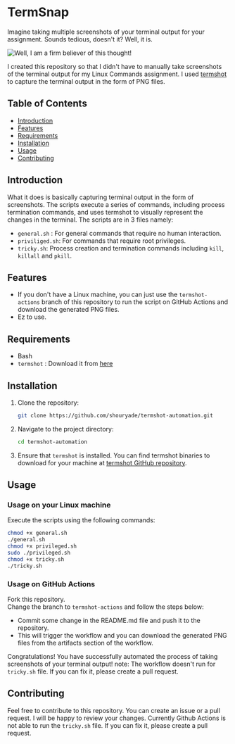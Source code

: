 # TermSnap

Imagine taking multiple screenshots of your terminal output for your assignment. Sounds tedious, doesn't it? Well, it is.

![Well, I am a firm believer of this thought!](https://encrypted-tbn0.gstatic.com/images?q=tbn:ANd9GcQBzUn1_rTjBXPDd6N3Y5gA7kCwor_RmVckEYvJbEb8g31XFMSfPstGXxX0eRONul-5jeU&usqp=CAU "Automation is the key to success!")

I created this repository so that I didn't have to manually take screenshots of the terminal output for my Linux Commands assignment. I used [termshot](https://github.com/homeport/termshot) to capture the terminal output in the form of PNG files.

## Table of Contents

- [Introduction](#introduction)
- [Features](#features)
- [Requirements](#requirements)
- [Installation](#installation)
- [Usage](#usage)
- [Contributing](#contributing)

## Introduction

What it does is basically capturing terminal output in the form of screenshots. The scripts execute a series of commands, including process termination commands, and uses termshot to visually represent the changes in the terminal. The scripts are in 3 files namely:

- `general.sh` : For general commands that require no human interaction.
- `priviliged.sh`: For commands that require root privileges.
- `tricky.sh`: Process creation and termination commands including `kill`, `killall` and `pkill`.

## Features

- If you don't have a Linux machine, you can just use the `termshot-actions` branch of this repository to run the script on GitHub Actions and download the generated PNG files.
- Ez to use.

## Requirements

- Bash
- `termshot` : Download it from [here](https://github.com/homeport/termshot/releases/tag/v0.2.7)

## Installation

1. Clone the repository:

   ```bash
   git clone https://github.com/shouryade/termshot-automation.git
   ```

2. Navigate to the project directory:

   ```bash
   cd termshot-automation
   ```

3. Ensure that `termshot` is installed. You can find termshot binaries to download for your machine at [termshot GitHub repository](https://github.com/homeport/termshot/releases/tag/v0.2.7).

## Usage

### Usage on your Linux machine

Execute the scripts using the following commands:

```bash
chmod +x general.sh
./general.sh
chmod +x privileged.sh
sudo ./privileged.sh
chmod +x tricky.sh
./tricky.sh
```

### Usage on GitHub Actions

Fork this repository.  
Change the branch to `termshot-actions` and follow the steps below:

- Commit some change in the README.md file and push it to the repository.
- This will trigger the workflow and you can download the generated PNG files from the artifacts section of the workflow.

Congratulations! You have successfully automated the process of taking screenshots of your terminal output!
note: The workflow doesn't run for `tricky.sh` file. If you can fix it, please create a pull request.

## Contributing

Feel free to contribute to this repository. You can create an issue or a pull request. I will be happy to review your changes.
Currently Github Actions is not able to run the `tricky.sh` file. If you can fix it, please create a pull request.
